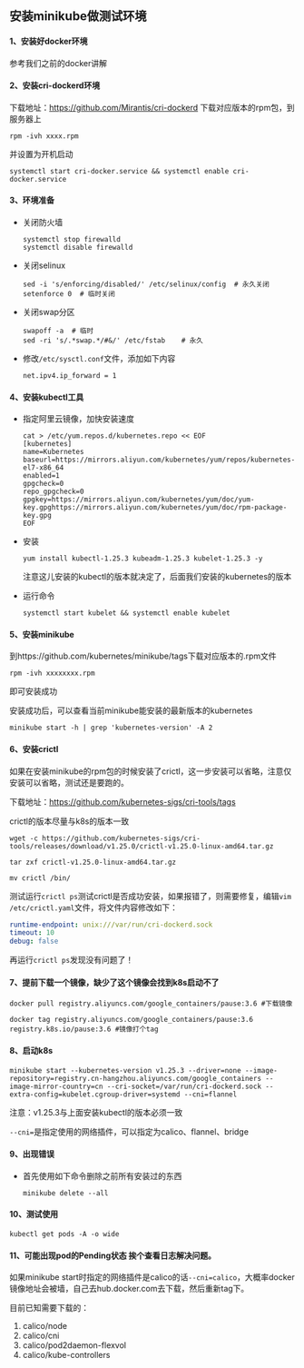 ## 安装minikube做测试环境



#### 1、安装好docker环境

参考我们之前的docker讲解



#### 2、安装cri-dockerd环境

下载地址：https://github.com/Mirantis/cri-dockerd 下载对应版本的rpm包，到服务器上

```shell
rpm -ivh xxxx.rpm
```

并设置为开机启动

```shell
systemctl start cri-docker.service && systemctl enable cri-docker.service
```



#### 3、环境准备

- 关闭防火墙

  ```shell
  systemctl stop firewalld
  systemctl disable firewalld
  ```

- 关闭selinux

  ```shell
  sed -i 's/enforcing/disabled/' /etc/selinux/config  # 永久关闭
  setenforce 0  # 临时关闭
  ```

- 关闭swap分区

  ```shell
  swapoff -a  # 临时
  sed -ri 's/.*swap.*/#&/' /etc/fstab    # 永久 
  ```
  
- 修改`/etc/sysctl.conf`文件，添加如下内容

  ```shell
  net.ipv4.ip_forward = 1
  ```
  
  





#### 4、安装kubectl工具

- 指定阿里云镜像，加快安装速度

  ```shell
  cat > /etc/yum.repos.d/kubernetes.repo << EOF
  [kubernetes]
  name=Kubernetes
  baseurl=https://mirrors.aliyun.com/kubernetes/yum/repos/kubernetes-el7-x86_64
  enabled=1
  gpgcheck=0
  repo_gpgcheck=0
  gpgkey=https://mirrors.aliyun.com/kubernetes/yum/doc/yum-key.gpghttps://mirrors.aliyun.com/kubernetes/yum/doc/rpm-package-key.gpg
  EOF
  ```

- 安装

  ```shell
  yum install kubectl-1.25.3 kubeadm-1.25.3 kubelet-1.25.3 -y
  ```

  注意这儿安装的kubectl的版本就决定了，后面我们安装的kubernetes的版本

- 运行命令

  ```shell
  systemctl start kubelet && systemctl enable kubelet
  ```

  

#### 5、安装minikube

到https://github.com/kubernetes/minikube/tags下载对应版本的.rpm文件

```shell
rpm -ivh xxxxxxxx.rpm
```

即可安装成功

安装成功后，可以查看当前minikube能安装的最新版本的kubernetes

```shell
minikube start -h | grep 'kubernetes-version' -A 2
```





#### 6、安装crictl

如果在安装minikube的rpm包的时候安装了crictl，这一步安装可以省略，注意仅安装可以省略，测试还是要跑的。

下载地址：https://github.com/kubernetes-sigs/cri-tools/tags  

crictl的版本尽量与k8s的版本一致

```shell
wget -c https://github.com/kubernetes-sigs/cri-tools/releases/download/v1.25.0/crictl-v1.25.0-linux-amd64.tar.gz

tar zxf crictl-v1.25.0-linux-amd64.tar.gz

mv crictl /bin/
```



测试运行`crictl ps`测试crictl是否成功安装，如果报错了，则需要修复，编辑`vim /etc/crictl.yaml`文件，将文件内容修改如下：

```yaml
runtime-endpoint: unix:///var/run/cri-dockerd.sock
timeout: 10
debug: false
```

再运行`crictl ps`发现没有问题了！



#### 7、提前下载一个镜像，缺少了这个镜像会找到k8s启动不了

```shell
docker pull registry.aliyuncs.com/google_containers/pause:3.6 #下载镜像

docker tag registry.aliyuncs.com/google_containers/pause:3.6 registry.k8s.io/pause:3.6 #镜像打个tag
```



#### 8、启动k8s

```shell
minikube start --kubernetes-version v1.25.3 --driver=none --image-repository=registry.cn-hangzhou.aliyuncs.com/google_containers --image-mirror-country=cn --cri-socket=/var/run/cri-dockerd.sock --extra-config=kubelet.cgroup-driver=systemd --cni=flannel
```

注意：v1.25.3与上面安装kubectl的版本必须一致

`--cni=`是指定使用的网络插件，可以指定为calico、flannel、bridge



#### 9、出现错误

- 首先使用如下命令删除之前所有安装过的东西

  ```shell
  minikube delete --all
  ```

  

#### 10、测试使用

```shell
kubectl get pods -A -o wide
```





#### 11、可能出现pod的Pending状态  挨个查看日志解决问题。

如果minikube start时指定的网络插件是calico的话`--cni=calico`，大概率docker镜像地址会被墙，自己去hub.docker.com去下载，然后重新tag下。

目前已知需要下载的：

1. calico/node
2. calico/cni
3. calico/pod2daemon-flexvol
4. calico/kube-controllers